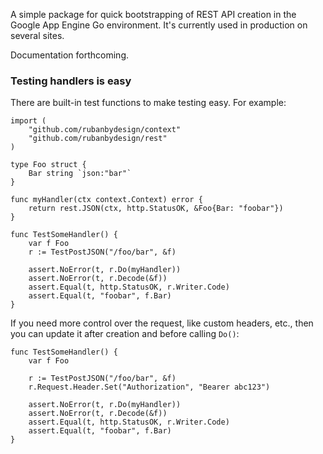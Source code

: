 A simple package for quick bootstrapping of REST API creation in the
Google App Engine Go environment. It's currently used in production on
several sites.

Documentation forthcoming.

### Testing handlers is easy ###

There are built-in test functions to make testing easy. For example:

```
import (
    "github.com/rubanbydesign/context"
    "github.com/rubanbydesign/rest"
)

type Foo struct {
    Bar string `json:"bar"`
}

func myHandler(ctx context.Context) error {
    return rest.JSON(ctx, http.StatusOK, &Foo{Bar: "foobar"})
}

func TestSomeHandler() {
    var f Foo
    r := TestPostJSON("/foo/bar", &f)

    assert.NoError(t, r.Do(myHandler))
    assert.NoError(t, r.Decode(&f))
    assert.Equal(t, http.StatusOK, r.Writer.Code)
    assert.Equal(t, "foobar", f.Bar)
}
```

If you need more control over the request, like custom headers, etc., then
you can update it after creation and before calling `Do()`:

```
func TestSomeHandler() {
    var f Foo

    r := TestPostJSON("/foo/bar", &f)
    r.Request.Header.Set("Authorization", "Bearer abc123")

    assert.NoError(t, r.Do(myHandler))
    assert.NoError(t, r.Decode(&f))
    assert.Equal(t, http.StatusOK, r.Writer.Code)
    assert.Equal(t, "foobar", f.Bar)
}
```